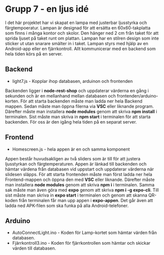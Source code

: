 # Grupp 7 - en ljus idé
I det här projektet har vi skapat en lampa med justerbar ljusstyrka och färgtempoeratur. Lampan är designad för att ersätta en 60x60-takplatta som finns i många kontor och skolor. Den hänger ned 2 cm från taket för att sprida ljuset på taket runt om plattan. Lampan har en stilren design som inte sticker ut utan snarare smälter in i taket. Lampan styrs med hjälp av en Android-app eller en fjärrkontroll. Allt kommunicerar med en backend som hela tiden körs på en server.

## Backend
* light7.js - Kopplar ihop databasen, arduinon och frontenden

Backenden ligger i **node-rest-shop** och uppdaterar värderna en gång i sekunden och är en mellanhand mellan databasen och frontenden/arduino-korten.
För att starta backenden måste man ladda ner hela Backend mappen. Sedan måste man öppna filerna via **VSC** eller liknande program. Därefter måste man installera **node modules** genom att skriva **npm install** i terminalen. Sist måste man skriva in **npm start** i terminalen för att starta backenden.
För oss är den igång hela tiden på en separat server. 

## Frontend 
* Homescreen.js - hela appen är en och samma komponent

Appen består huvudsakligen av två sliders som är till för att justera ljusstyrkan och färgtemperaturen. Appen är länkad till backenden och hämtar värdena från databasen vid uppstart och uppdaterar värderna när slidesen släpps.
För att starta frontenden måste man först ladda ner hela Frontend-mappen och öppna den med **VSC** eller liknande. Därefter måste man installera **node modules** genom att skriva **npm i** i terminalen. Samma sak måste man även göra med **expo** genom att skriva **npm i -g expo-cli**. Till sist måste man skriva in **expo start** i terminalen och genom att skanna QR-koden från terminalen får man upp appen i **expo-appen**. 
Det går även att ladda ned APK-filen som ska funka på alla Android-telefoner.

## Arduino 
* AutoConnectLight.ino - Koden för Lamp-kortet som hämtar värden från databasen. 
* Fjärrkontroll3.ino - Koden för fjärrkontrollen som hämtar och skickar värden till databasen. 

 


